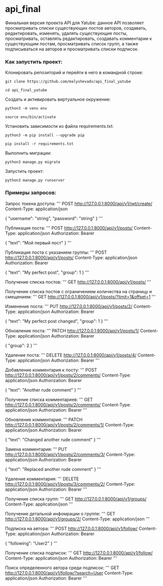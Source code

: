 # api_final
Финальная версия проекта API для Yatube: данное API позволяет просматривать списки существующих постов авторов, создавать, редактировать, изменять, удалять существующие посты, просматривать, оставлять редактировать, создавать комментарии к существующим постам, просматривать список групп, а также подписываться на авторов и просматривать списки подписок. 

### Как запустить проект:

Клонировать репозиторий и перейти в него в командной строке:

```
git clone https://github.com/malyshevadv/api_final_yatube
```

```
cd api_final_yatube
```

Cоздать и активировать виртуальное окружение:

```
python3 -m venv env
```

```
source env/bin/activate
```

Установить зависимости из файла requirements.txt:

```
python3 -m pip install --upgrade pip
```

```
pip install -r requirements.txt
```

Выполнить миграции:

```
python3 manage.py migrate
```

Запустить проект:

```
python3 manage.py runserver
```

### Примеры запросов:

Запрос токена доступа:
'''
POST http://127.0.0.1:8000/api/v1/jwt/create/
Content-Type: application/json

{
    "username": "string",
    "password": "string"
}
'''


Публикация поста:
'''
POST http://127.0.0.1:8000/api/v1/posts/
Content-Type: application/json
Authorization: Bearer <token>

{
    "text": "Мой первый пост"
}
'''

Публикация поста с указанием группы:
'''
POST http://127.0.0.1:8000/api/v1/posts/
Content-Type: application/json
Authorization: Bearer <token>

{
    "text": "My perfect post",
    "group": 1
}
'''

Получение списка постов:
'''
GET http://127.0.0.1:8000/api/v1/posts/
'''

Получение списка постов с ограничением количества на страницу и смещением: 
'''
GET http://127.0.0.1:8000/api/v1/posts/?limit=1&offset=1
'''

Изменение поста:
'''
PUT http://127.0.0.1:8000/api/v1/posts/2/
Content-Type: application/json
Authorization: Bearer <token>

{
    "text": "My perfect post changed",
    "group": 1
}
'''

Обновление поста:
'''
PATCH http://127.0.0.1:8000/api/v1/posts/1/
Content-Type: application/json
Authorization: Bearer <token>

{
    "group": 2
}
'''

Удаление поста:
'''
DELETE http://127.0.0.1:8000/api/v1/posts/4/
Content-Type: application/json
Authorization: Bearer <token>
'''

Добавление комментария к посту:
'''
POST http://127.0.0.1:8000/api/v1/posts/2/comments/
Content-Type: application/json
Authorization: Bearer <token>

{
    "text": "Another rude comment"
}
'''

Получение списка комментариев:
'''
GET http://127.0.0.1:8000/api/v1/posts/2/comments/
Content-Type: application/json
Authorization: Bearer <token>
'''

Обновление комментария:
'''
PATCH http://127.0.0.1:8000/api/v1/posts/2/comments/1/
Content-Type: application/json
Authorization: Bearer <token>

{
    "text": "Changed another rude comment"
}
'''

Замена комментария:
'''
PUT http://127.0.0.1:8000/api/v1/posts/2/comments/3/
Content-Type: application/json
Authorization: Bearer <token>

{
    "text": "Replaced another rude comment"
}
'''

Удаление комментария:
'''
DELETE http://127.0.0.1:8000/api/v1/posts/3/comments/2/
Content-Type: application/json
Authorization: Bearer <token>
'''

Получение списка групп:
'''
GET http://127.0.0.1:8000/api/v1/groups/
Content-Type: application/json
'''

Получение детальной инфомрации о группе:
'''
GET http://127.0.0.1:8000/api/v1/groups/2/
Content-Type: application/json
'''

Подписка на автора:
'''
POST http://127.0.0.1:8000/api/v1/follow/
Content-Type: application/json
Authorization: Bearer <token>

{
    "following": "User2"
}
'''

Получение списка подписок:
'''
GET http://127.0.0.1:8000/api/v1/follow/
Content-Type: application/json
Authorization: Bearer <token>
'''

Поиск определенного автора среди подписок:
'''
GET http://127.0.0.1:8000/api/v1/follow/?search=User
Content-Type: application/json
Authorization: Bearer <token>
'''
